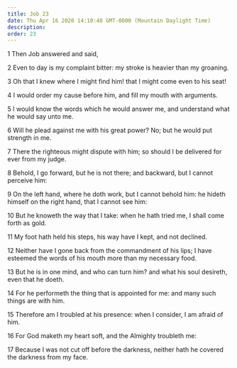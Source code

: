 ```yaml
---
title: Job 23
date: Thu Apr 16 2020 14:10:48 GMT-0600 (Mountain Daylight Time)
description: 
order: 23
---
```


<p>1 Then Job answered and said,</p>
<p>
  2 Even to day is my complaint bitter: my stroke is heavier than my groaning.
</p>
<p>
  3 Oh that I knew where I might find him! that I might come even to his seat!
</p>
<p>4 I would order my cause before him, and fill my mouth with arguments.</p>
<p>
  5 I would know the words which he would answer me, and understand what he
  would say unto me.
</p>
<p>
  6 Will he plead against me with his great power? No; but he would put strength
  in me.
</p>
<p>
  7 There the righteous might dispute with him; so should I be delivered for
  ever from my judge.
</p>
<p>
  8 Behold, I go forward, but he is not there; and backward, but I cannot
  perceive him:
</p>
<p>
  9 On the left hand, where he doth work, but I cannot behold him: he hideth
  himself on the right hand, that I cannot see him:
</p>
<p>
  10 But he knoweth the way that I take: when he hath tried me, I shall come
  forth as gold.
</p>
<p>11 My foot hath held his steps, his way have I kept, and not declined.</p>
<p>
  12 Neither have I gone back from the commandment of his lips; I have esteemed
  the words of his mouth more than my necessary food.
</p>
<p>
  13 But he is in one mind, and who can turn him? and what his soul desireth,
  even that he doeth.
</p>
<p>
  14 For he performeth the thing that is appointed for me: and many such things
  are with him.
</p>
<p>
  15 Therefore am I troubled at his presence: when I consider, I am afraid of
  him.
</p>
<p>16 For God maketh my heart soft, and the Almighty troubleth me:</p>
<p>
  17 Because I was not cut off before the darkness, neither hath he covered the
  darkness from my face.
</p>
